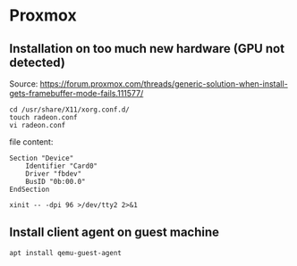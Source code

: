 
# Proxmox

## Installation on too much new hardware (GPU not detected)

Source: https://forum.proxmox.com/threads/generic-solution-when-install-gets-framebuffer-mode-fails.111577/

`cd /usr/share/X11/xorg.conf.d/`  
`touch radeon.conf`  
`vi radeon.conf`

file content:
```
Section "Device"
    Identifier "Card0"
    Driver "fbdev"
    BusID "0b:00.0"
EndSection
```

`xinit -- -dpi 96 >/dev/tty2 2>&1`


## Install client agent on guest machine

`apt install qemu-guest-agent`
